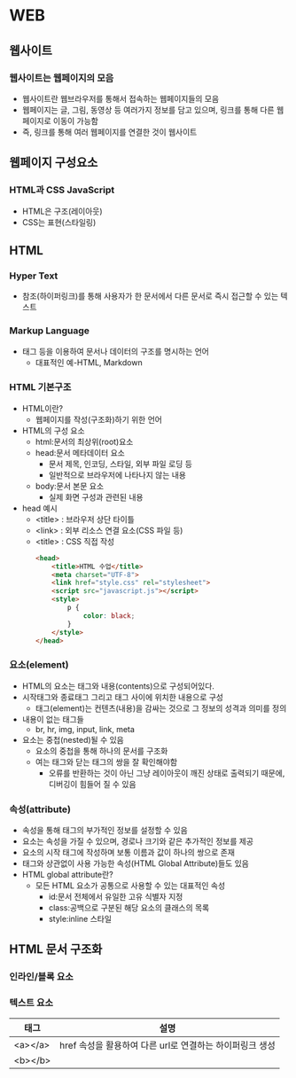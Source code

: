 WEB
====
## 웹사이트
### 웹사이트는 웹페이지의 모음
- 웹사이트란 웹브라우저를 통해서 접속하는 웹페이지들의 모음
- 웹페이지는 글, 그림, 동영상 등 여러가지 정보를 담고 있으며, 링크를 통해 다른 웹페이지로 이동이 가능함
- 즉, 링크를 통해 여러 웹페이지를 연결한 것이 웹사이트

## 웹페이지 구성요소
### HTML과 CSS JavaScript
- HTML은 구조(레이아웃)
- CSS는 표현(스타일링)

## HTML
### Hyper Text
- 참조(하이퍼링크)를 통해 사용자가 한 문서에서 다른 문서로 즉시 접근할 수 있는 텍스트

### Markup Language
- 태그 등을 이용하여 문서나 데이터의 구조를 명시하는 언어
  - 대표적인 예-HTML, Markdown

### HTML 기본구조
- HTML이란?
  - 웹페이지를 작성(구조화)하기 위한 언어
- HTML의 구성 요소
  - html:문서의 최상위(root)요소
  - head:문서 메타데이터 요소
    - 문서 제목, 인코딩, 스타일, 외부 파일 로딩 등
    - 일반적으로 브라우저에 나타나지 않는 내용
  - body:문서 본문 요소
    - 실제 화면 구성과 관련된 내용
- head 예시
  - \<title> : 브라우저 상단 타이틀
  - \<link> : 외부 리소스 연결 요소(CSS 파일 등)
  - \<title> : CSS 직접 작성
    ```html
    <head>
        <title>HTML 수업</title>
        <meta charset="UTF-8">
        <link href="style.css" rel="stylesheet">
        <script src="javascript.js"></script>
        <style>
            p {
                color: black;
            }
        </style>
    </head>
    ```
### 요소(element)
- HTML의 요소는 태그와 내용(contents)으로 구성되어있다.
- 시작태그와 종료태그 그리고 태그 사이에 위치한 내용으로 구성
  - 태그(element)는 컨텐츠(내용)을 감싸는 것으로 그 정보의 성격과 의미를 정의
- 내용이 없는 태그들
  - br, hr, img, input, link, meta
- 요소는 중첩(nested)될 수 있음
  - 요소의 중첩을 통해 하나의 문서를 구조화
  - 여는 태그와 닫는 태그의 쌍을 잘 확인해야함
    - 오류를 반환하는 것이 아닌 그냥 레이아웃이 깨진 상태로 출력되기 때문에, 디버깅이 힘들어 질 수 있음
### 속성(attribute)
- 속성을 통해 태그의 부가적인 정보를 설정할 수 있음
- 요소는 속성을 가질 수 있으며, 경로나 크기와 같은 추가적인 정보를 제공
- 요소의 시작 태그에 작성하며 보통 이름과 값이 하나의 쌍으로 존재
- 태그와 상관없이 사용 가능한 속성(HTML Global Attribute)들도 있음
- HTML global attribute란?
  - 모든 HTML 요소가 공통으로 사용할 수 있는 대표적인 속성
    - id:문서 전체에서 유일한 고유 식별자 지정
    - class:공백으로 구분된 해당 요소의 클래스의 목록
    - style:inline 스타일

## HTML 문서 구조화
### 인라인/블록 요소
### 텍스트 요소
|태그|설명|
|-|-|
|\<a>\</a>|href 속성을 활용하여 다른 url로 연결하는 하이퍼링크 생성|
|\<b>\</b>